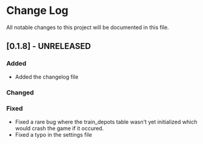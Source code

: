 
# Change Log
All notable changes to this project will be documented in this file.
 
## [0.1.8] - UNRELEASED
 
### Added
- Added the changelog file
 
### Changed

### Fixed
- Fixed a rare bug where the train_depots table wasn't yet initialized which would crash the game if it occured.
- Fixed a typo in the settings file